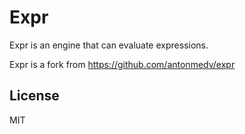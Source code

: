 # Expr
Expr is an engine that can evaluate expressions. 

Expr is a fork from https://github.com/antonmedv/expr


## License

MIT
